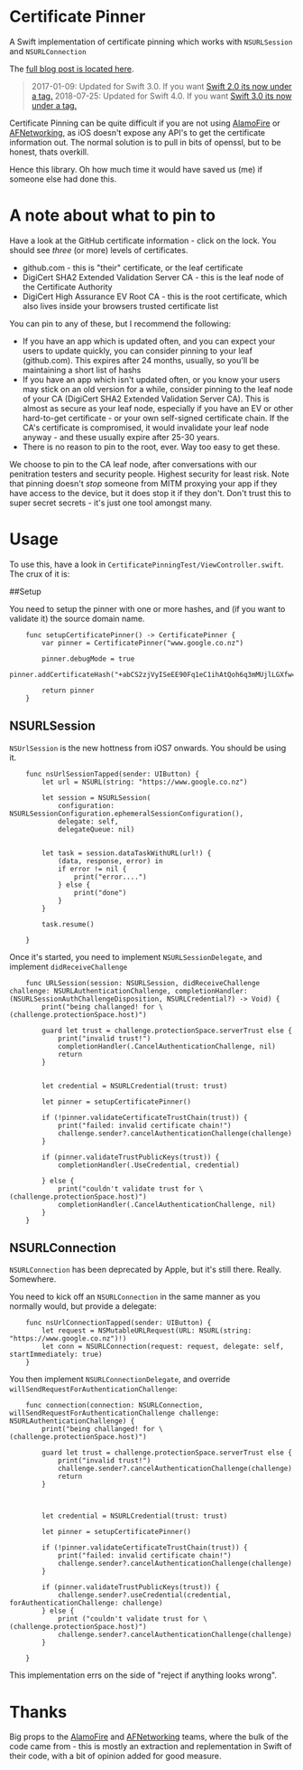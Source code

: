# Certificate Pinner

A Swift implementation of certificate pinning which works with `NSURLSession` and `NSURLConnection`

The [full blog post is located here](https://fastchicken.co.nz/2016/03/21/increasing-your-trust-certificate-pinning-on-ios).

> 2017-01-09: Updated for Swift 3.0. If you want [Swift 2.0 its now under a tag.](https://github.com/nicwise/certificatepinner/tree/swift2.0)
> 2018-07-25: Updated for Swift 4.0. If you want [Swift 3.0 its now under a tag.](https://github.com/nicwise/certificatepinner/tree/swift3.0)


Certificate Pinning can be quite difficult if you are not using [AlamoFire](https://github.com/Alamofire/Alamofire) or [AFNetworking](https://github.com/AFNetworking/AFNetworking), as iOS doesn't expose any API's to get the certificate information out. The normal solution is to pull in bits of openssl, but to be honest, thats overkill.

Hence this library. Oh how much time it would have saved us (me) if someone else had done this.

# A note about what to pin to

Have a look at the GitHub certificate information - click on the lock. You should see _three_ (or more) levels of certificates.

* github.com - this is "their" certificate, or the leaf certificate
* DigiCert SHA2 Extended Validation Server CA - this is the leaf node of the Certificate Authority
* DigiCert High Assurance EV Root CA - this is the root certificate, which also lives inside your browsers trusted certificate list

You can pin to any of these, but I recommend the following:

* If you have an app which is updated often, and you can expect your users to update quickly, you can consider pinning to your leaf (github.com). This expires after 24 months, usually, so you'll be maintaining a short list of hashs
* If you have an app which isn't updated often, or you know your users may stick on an old version for a while, consider pinning to the leaf node of your CA (DigiCert SHA2 Extended Validation Server CA). This is almost as secure as your leaf node, especially if you have an EV or other hard-to-get certificate - or your own self-signed certificate chain. If the CA's certificate is compromised, it would invalidate your leaf node anyway - and these usually expire after 25-30 years.
* There is no reason to pin to the root, ever. Way too easy to get these.

We choose to pin to the CA leaf node, after conversations with our penitration testers and security people. Highest security for least risk. Note that pinning doesn't _stop_ someone from MITM proxying your app if they have access to the device, but it does stop it if they don't. Don't trust this to super secret secrets - it's just one tool amongst many.

# Usage

To use this, have a look in `CertificatePinningTest/ViewController.swift`. The crux of it is:

##Setup

You need to setup the pinner with one or more hashes, and (if you want to validate it) the source domain name.

```
    func setupCertificatePinner() -> CertificatePinner {
        var pinner = CertificatePinner("www.google.co.nz")

        pinner.debugMode = true
        pinner.addCertificateHash("+abCS2zjVyISeEE90Fq1eC1ihAtQoh6q3mMUjlLGXfw=")

        return pinner
    }
```

## NSURLSession

`NSUrlSession` is the new hottness from iOS7 onwards. You should be using it.

```
	func nsUrlSessionTapped(sender: UIButton) {
        let url = NSURL(string: "https://www.google.co.nz")

        let session = NSURLSession(
       	 	configuration: NSURLSessionConfiguration.ephemeralSessionConfiguration(),
            delegate: self,
            delegateQueue: nil)


        let task = session.dataTaskWithURL(url!) {
            (data, response, error) in
            if error != nil {
                print("error....")
            } else {
                print("done")
            }
        }

        task.resume()

    }
```

Once it's started, you need to implement `NSURLSessionDelegate`, and implement `didReceiveChallenge`

```
	func URLSession(session: NSURLSession, didReceiveChallenge challenge: NSURLAuthenticationChallenge, completionHandler: (NSURLSessionAuthChallengeDisposition, NSURLCredential?) -> Void) {
        print("being challanged! for \(challenge.protectionSpace.host)")

        guard let trust = challenge.protectionSpace.serverTrust else {
            print("invalid trust!")
            completionHandler(.CancelAuthenticationChallenge, nil)
            return
        }


        let credential = NSURLCredential(trust: trust)

        let pinner = setupCertificatePinner()

        if (!pinner.validateCertificateTrustChain(trust)) {
            print("failed: invalid certificate chain!")
            challenge.sender?.cancelAuthenticationChallenge(challenge)
        }

        if (pinner.validateTrustPublicKeys(trust)) {
            completionHandler(.UseCredential, credential)

        } else {
            print("couldn't validate trust for \(challenge.protectionSpace.host)")
            completionHandler(.CancelAuthenticationChallenge, nil)
        }
    }
```

## NSURLConnection

`NSURLConnection` has been deprecated by Apple, but it's still there. Really. Somewhere.

You need to kick off an `NSURLConnection` in the same manner as you normally would, but provide a delegate:

```
	func nsUrlConnectionTapped(sender: UIButton) {
	    let request = NSMutableURLRequest(URL: NSURL(string: "https://www.google.co.nz")!)
	    let conn = NSURLConnection(request: request, delegate: self, startImmediately: true)
	}
```

You then implement `NSURLConnectionDelegate`, and override `willSendRequestForAuthenticationChallenge`:

```
    func connection(connection: NSURLConnection, willSendRequestForAuthenticationChallenge challenge: NSURLAuthenticationChallenge) {
        print("being challanged! for \(challenge.protectionSpace.host)")

        guard let trust = challenge.protectionSpace.serverTrust else {
            print("invalid trust!")
            challenge.sender?.cancelAuthenticationChallenge(challenge)
            return
        }



        let credential = NSURLCredential(trust: trust)

        let pinner = setupCertificatePinner()

        if (!pinner.validateCertificateTrustChain(trust)) {
            print("failed: invalid certificate chain!")
            challenge.sender?.cancelAuthenticationChallenge(challenge)
        }

        if (pinner.validateTrustPublicKeys(trust)) {
            challenge.sender?.useCredential(credential, forAuthenticationChallenge: challenge)
        } else {
            print ("couldn't validate trust for \(challenge.protectionSpace.host)")
            challenge.sender?.cancelAuthenticationChallenge(challenge)
        }

    }

```

This implementation errs on the side of "reject if anything looks wrong".

# Thanks

Big props to the [AlamoFire](https://github.com/Alamofire/Alamofire) and [AFNetworking](https://github.com/AFNetworking/AFNetworking) teams, where the bulk of the code came from - this is mostly an extraction and replementation in Swift of their code, with a bit of opinion added for good measure.
